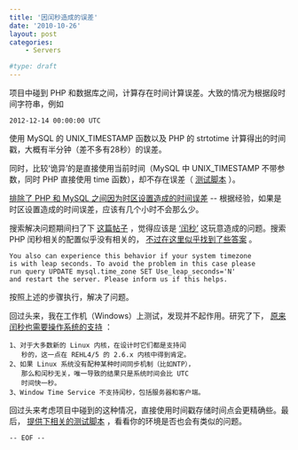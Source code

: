 ```yaml
---
title: '因闰秒造成的误差'
date: '2010-10-26'
layout: post
categories:
    - Servers

#type: draft
---
```


项目中碰到 PHP 和数据库之间，计算存在时间计算误差。大致的情况为根据段时间字符串，例如

    2012-12-14 00:00:00 UTC

使用 MySQL 的 UNIX_TIMESTAMP 函数以及 PHP 的 strtotime 计算得出的时间戳，大概有半分钟（差不多有28秒）的误差。

同时，比较‘诡异’的是直接使用当前时间（MySQL 中 UNIX_TIMESTAMP 不带参数，同时 PHP 直接使用 time 函数），却不存在误差（ [测试脚本](http://files.gracecode.com/2010_10_26/1288064632.zip) ）。

 [排除了 PHP 和 MySQL 之间因为时区设置造成的时间误差]({{site.urls}}/posts/206/)  -- 根据经验，如果是时区设置造成的时间误差，应该有几个小时不会那么少。

搜索解决问题期间扫了下 [这篇帖子](http://www.javaeye.com/topic/308672) ，觉得应该是 [‘闰秒’](http://zh.wikipedia.org/zh-cn/%E9%97%B0%E7%A7%92) 这玩意造成的问题。搜索 PHP 闰秒相关的配置似乎没有相关的， [不过在这里似乎找到了些答案](http://bugs.mysql.com/bug.php?id=40230) 。

```
You also can experience this behavior if your system timezone
is with leap seconds. To avoid the problem in this case please
run query UPDATE mysql.time_zone SET Use_leap_seconds='N' 
and restart the server. Please inform us if this helps.
```

按照上述的步骤执行，解决了问题。

回过头来，我在工作机（Windows）上测试，发现并不起作用。研究了下， [原来闰秒也需要操作系统的支持](http://www.heiqu.com/show-28775-1.html) ：

```
1、对于大多数新的 Linux 内核，在设计时它们都是支持闰
   秒的，这一点在 REHL4/5 的 2.6.x 内核中得到肯定。 
2、如果 Linux 系统没有配种某种时间同步机制（比如NTP），
   那么和闰秒无关，唯一导致的结果只是系统时间会比 UTC
   时间快一秒。 
3、Window Time Service 不支持闰秒，包括服务器和客户端。
```

回过头来考虑项目中碰到的这种情况，直接使用时间戳存储时间点会更精确些。最后， [提供下相关的测试脚本](http://files.gracecode.com/2010_10_26/1288064632.zip) ，看看你的环境是否也会有类似的问题。

`-- EOF --`
